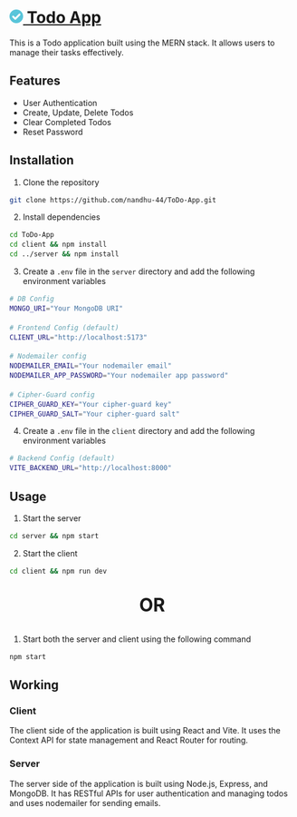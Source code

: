 # [<img src="client/public/checkmark.png" width="24" height="24"> Todo App](https://todo-nandhu.vercel.app)

This is a Todo application built using the MERN stack. It allows users to manage their tasks effectively.

## Features

- User Authentication
- Create, Update, Delete Todos
- Clear Completed Todos
- Reset Password

## Installation

1. Clone the repository

```bash
git clone https://github.com/nandhu-44/ToDo-App.git
```

2. Install dependencies

```bash
cd ToDo-App
cd client && npm install
cd ../server && npm install
```

3. Create a `.env` file in the `server` directory and add the following environment variables

```bash
# DB Config
MONGO_URI="Your MongoDB URI"

# Frontend Config (default)
CLIENT_URL="http://localhost:5173"

# Nodemailer config
NODEMAILER_EMAIL="Your nodemailer email"
NODEMAILER_APP_PASSWORD="Your nodemailer app password"

# Cipher-Guard config
CIPHER_GUARD_KEY="Your cipher-guard key"
CIPHER_GUARD_SALT="Your cipher-guard salt"
```

4. Create a `.env` file in the `client` directory and add the following environment variables

```bash
# Backend Config (default)
VITE_BACKEND_URL="http://localhost:8000"
```

## Usage

1. Start the server

```bash
cd server && npm start
```

2. Start the client

```bash
cd client && npm run dev
```

<p style="font-size:2rem; font-weight:bold; text-align:center;"> OR </p>

1. Start both the server and client using the following command
```bash
npm start
```

## Working

### Client

The client side of the application is built using React and Vite. It uses the Context API for state management and React Router for routing.


### Server

The server side of the application is built using Node.js, Express, and MongoDB. It has RESTful APIs for user authentication and managing todos and uses nodemailer for sending emails.